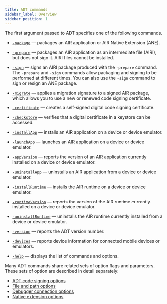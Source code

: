 ```yaml
---
title: ADT commands
sidebar_label: Overview
sidebar_position: 1
---
```


The first argument passed to ADT specifies one of the following commands.

- [`-package`](package) — packages an AIR application or AIR Native Extension (ANE).

- [`-prepare`](prepare) — packages an AIR application as an intermediate file (AIRI), but does not sign it. AIRI files cannot be installed.

- [`-sign`](sign) — signs an AIRI package produced with the `-prepare` command. The `-prepare` and `-sign` commands allow packaging and signing to be performed at different times. You can also use the `-sign` command to sign or resign an ANE package.

- [`-migrate`](migrate) — applies a migration signature to a signed AIR package, which allows you to use a new or renewed code signing certificate.

- [`-certificate`](certificate) — creates a self-signed digital code signing certificate.

- [`-checkstore`](checkstore) — verifies that a digital certificate in a keystore can be accessed.

- [`-installApp`](installApp) — installs an AIR application on a device or device emulator.

- [`-launchApp`](launchApp) — launches an AIR application on a device or device emulator.

- [`-appVersion`](appVersion) — reports the version of an AIR application currently installed on a device or device emulator.

- [`-uninstallApp`](uninstallApp) — uninstalls an AIR application from a device or device emulator.

- [`-installRuntime`](installRuntime) — installs the AIR runtime on a device or device emulator.

- [`-runtimeVersion`](runtimeVersion) — reports the version of the AIR runtime currently installed on a device or device emulator.

- [`-uninstallRuntime`](uninstallRuntime) — uninstalls the AIR runtime currently installed from a device or device emulator.

- [`-version`](version) — reports the ADT version number.

- [`-devices`](devices) — reports device information for connected mobile devices or emulators.

- [`-help`](help) — displays the list of commands and options.


Many ADT commands share related sets of option flags and parameters. These sets of option are described in detail separately:

- [ADT code signing options](../option-sets/code-signing-options)
- [File and path options](../option-sets/file-and-path-options)
- [Debugger connection options](../option-sets/debugger-connection-options)
- [Native extension options](../option-sets/native-extension-options)
